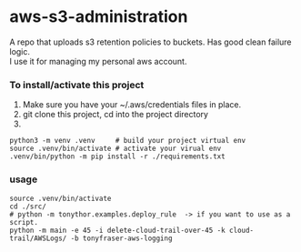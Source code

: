 # aws-s3-administration
A repo that uploads s3 retention policies to buckets. Has good clean failure logic.  
I use it for managing my personal aws account.

### To install/activate this project

1. Make sure you have your ~/.aws/credentials files in place.
1. git clone this project, cd into the project directory
1. 
```shell
python3 -m venv .venv     # build your project virtual env 
source .venv/bin/activate # activate your virual env
.venv/bin/python -m pip install -r ./requirements.txt
```

### usage
``` 
source .venv/bin/activate
cd ./src/
# python -m tonythor.examples.deploy_rule  -> if you want to use as a script. 
python -m main -e 45 -i delete-cloud-trail-over-45 -k cloud-trail/AWSLogs/ -b tonyfraser-aws-logging
```
